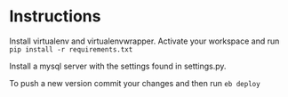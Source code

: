 Instructions
=========

Install virtualenv and virtualenvwrapper. Activate your workspace and run `pip install -r requirements.txt` 

Install a mysql server with the settings found in settings.py.

To push a new version commit your changes and then run `eb deploy`
